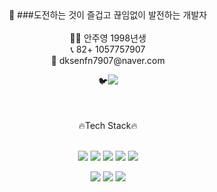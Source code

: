 <div align="center">
🌻 ###도전하는 것이 즐겁고 끊임없이 발전하는 개발자
</br>
</br>
👨‍💻 안주영 1998년생 
</br>
📞 82+ 1057757907
</br>
📧 dksenfn7907@naver.com
</br>

🐦<a href="https://www.notion.so/SW-51de7d86d73b4cada79d1fb6499ae39b" target="_blank"><img src="https://img.shields.io/badge/Notion-ffffff?style=flat-square&logo=Notion&logoColor=black"/></a>
</br>
</div>



</br>
</br>


<div align="center">
	🔥Tech Stack🔥
	</br>
	</br>
	<p>
	<img src="https://img.shields.io/badge/JAVASCRIPT-F7DF1E?style=flat&logo=JavaScript&logoColor=white" />
	<img src="https://img.shields.io/badge/HTML5-E34F26?style=flat&logo=HTML5&logoColor=white" />
	<img src="https://img.shields.io/badge/CSS3-1572B6?style=flat&logo=CSS3&logoColor=white" />
	<img src="https://img.shields.io/badge/REACT-61DAFB?style=flat&logo=React&logoColor=white"/>
	<img src="https://img.shields.io/badge/TYPESCRIPT-3178C6?style=flat&logo=TypeScript&logoColor=white" />
	</p>
	<p>
	<img src="https://img.shields.io/badge/NODE.JS-339933?style=flat&logo=Node.js&logoColor=white" />
	<img src="https://img.shields.io/badge/MYSQL-4479A1?style=flat&logo=Mysql&logoColor=white" />
	<img src="https://img.shields.io/badge/SOLIDITY-363636?style=flat&logo=Solidity&logoColor=white" />
	</p>
</div>
<!--
**AnJuYeong/AnJuYeong** is a ✨ _special_ ✨ repository because its `README.md` (this file) appears on your GitHub profile.

Here are some ideas to get you started:

- 🔭 I’m currently working on ...
- 🌱 I’m currently learning ...
- 👯 I’m looking to collaborate on ...
- 🤔 I’m looking for help with ...
- 💬 Ask me about ...
- 📫 How to reach me: ...
- 😄 Pronouns: ...
- ⚡ Fun fact: ...
-->
